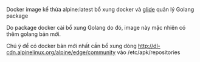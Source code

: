 Docker image kế thừa alpine:latest bổ xung docker và [glide](https://github.com/Masterminds/glide) quản lý Golang package

Do package docker cài bổ xung Golang do đó, image này mặc nhiên có thêm golang bản mới.

Chú ý để có docker bản mới nhất cần bổ xung dòng
http://dl-cdn.alpinelinux.org/alpine/edge/community
vào /etc/apk/repositories